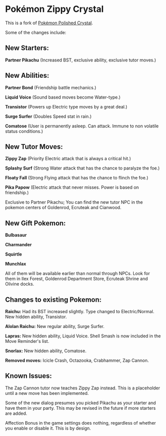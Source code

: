 # Pokémon Zippy Crystal

This is a fork of [Pokémon Polished Crystal](https://github.com/Rangi42/polishedcrystal).

Some of the changes include:

## New Starters:

**Partner Pikachu**
(Increased BST, exclusive ability, exclusive tutor moves.)

## New Abilities:

**Partner Bond**
(Friendship battle mechanics.)

**Liquid Voice**
(Sound based moves become Water-type.)

**Transistor**
(Powers up Electric type moves by a great deal.)

**Surge Surfer**
(Doubles Speed stat in rain.)

**Comatose**
(User is permanently asleep. Can attack. Immune to non volatile status conditions.)

## New Tutor Moves:

**Zippy Zap**
(Priority Electric attack that is always a critical hit.)

**Splashy Surf**
(Strong Water attack that has the chance to paralyze the foe.)

**Floaty Fall**
(Strong Flying attack that has the chance to flinch the foe.)

**Pika Papow**
(Electric attack that never misses.  Power is based on friendship.)

Exclusive to Partner Pikachu; You can find the new tutor NPC in the pokemon centers of Goldenrod, Ecruteak and Cianwood. 

## New Gift Pokemon:

**Bulbasaur**

**Charmander**

**Squirtle**

**Munchlax**

All of them will be available earlier than normal through NPCs. Look for them in Ilex Forest, Goldenrod Department Store, Ecruteak Shrine and Olivine docks. 

## Changes to existing Pokemon:

**Raichu:**
Had its BST increased slightly.
Type changed to Electric/Normal. New hidden ability, Transistor.

**Alolan Raichu:**
New regular ability, Surge Surfer. 

**Lapras:**
New hidden ability, Liquid Voice. 
Shell Smash is now included in the Move Reminder's list. 

**Snorlax:**
New hidden ability, Comatose. 

**Removed moves:**
Icicle Crash, Octazooka, Crabhammer, Zap Cannon. 

## Known Issues:
The Zap Cannon tutor now teaches Zippy Zap instead. This is a placeholder until a new move has been implemented. 

Some of the new dialog presumes you picked Pikachu as your starter and have them in your party. This may be revised in the future if more starters are added. 

Affection Bonus in the game settings does nothing, regardless of whether you enable or disable it. This is by design. 

